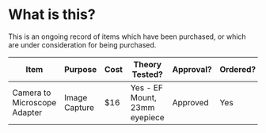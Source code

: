 # What is this?
This is an ongoing record of items which have been purchased, or which are under consideration for being purchased.

| Item | Purpose | Cost | Theory Tested? | Approval? | Ordered? |
|---|---|---|---|---|---|  
| Camera to Microscope Adapter | Image Capture | $16 | Yes - EF Mount, 23mm eyepiece | Approved | Yes |  
